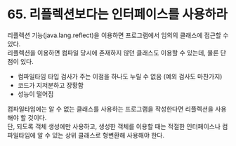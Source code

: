 # 65. 리플렉션보다는 인터페이스를 사용하라

리플렉션 기능(java.lang.reflect)을 이용하면 프로그램에서 임의의 클래스에 접근할 수 있다.  
리플렉션을 이용하면 컴파일 당시에 존재하지 않던 클래스도 이용할 수 있는데, 물론 단점이 있다.

- 컴파일타임 타입 검사가 주는 이점을 하나도 누릴 수 없음 (예외 검사도 마찬가지)
- 코드가 지저분하고 장황함
- 성능이 떨어짐

컴파일타임에는 알 수 없는 클래스를 사용하는 프로그램을 작성한다면 리플렉션을 사용해야 할 것이다.  
단, 되도록 객체 생성에만 사용하고, 생성한 객체를 이용할 때는 적절한 인터페이스나 컴파일타임에 알 수 있는 상위 클래스로 형변환해 사용해야 한다.